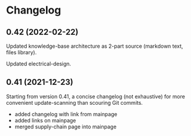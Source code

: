 # Changelog

## 0.42 (2022-02-22)

Updated knowledge-base architecture as 2-part source (markdown text, files library).

Updated electrical-design.

## 0.41 (2021-12-23)

Starting from version 0.41, a concise changelog (not exhaustive) for more convenient update-scanning than scouring Git commits.

* added changelog with link from mainpage
* added links on mainpage
* merged supply-chain page into mainpage
